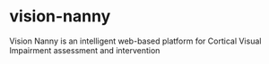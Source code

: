 # vision-nanny

Vision Nanny is an intelligent web-based platform for Cortical Visual Impairment assessment and intervention

